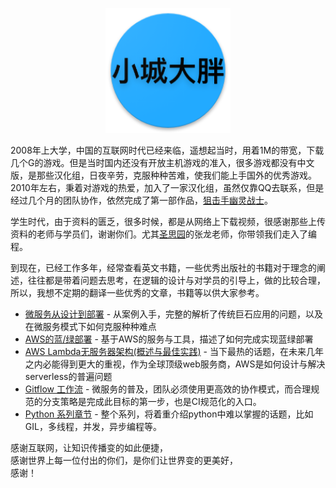 <p align="center">
   <img width="200" src="avatar.png">
</p>


2008年上大学，中国的互联网时代已经来临，遥想起当时，用着1M的带宽，下载几个G的游戏。但是当时国内还没有开放主机游戏的准入，很多游戏都没有中文版，是那些汉化组，日夜辛劳，克服种种苦难，使我们能上手国外的优秀游戏。2010年左右，秉着对游戏的热爱，加入了一家汉化组，虽然仅靠QQ去联系，但是经过几个月的团队协作，依然完成了第一部作品，[狙击手幽灵战士](http://game.ali213.net/forum.php?mod=viewthread&ordertype=1&tid=3286047)。

学生时代，由于资料的匮乏，很多时候，都是从网络上下载视频，很感谢那些上传资料的老师与学员们，谢谢你们。尤其[圣思园](http://www.iprogramming.cn/)的张龙老师，你带领我们走入了编程。

到现在，已经工作多年，经常查看英文书籍，一些优秀出版社的书籍对于理念的阐述，往往都是带着问题去思考，在逻辑的设计与对学员的引导上，做的比较合理，所以，我想不定期的翻译一些优秀的文章，书籍等以供大家参考。
- [微服务从设计到部署](translated/microservices-from-design-to-deploy_cn/README.md) - 从案例入手，完整的解析了传统巨石应用的问题，以及在微服务模式下如何克服种种难点
- [AWS的蓝/绿部署](translated/blue_green_deployment_on_aws/README.md) - 基于AWS的服务与工具，描述了如何完成实现蓝绿部署
- [AWS Lambda无服务器架构(概述与最佳实践)](translated/Serverless_Architectures_with_AWS_Lambda_cn/README.md) - 当下最热的话题，在未来几年之内必能得到更大的重视，作为全球顶级web服务商，AWS是如何设计与解决serverless的普遍问题
- [Gitflow 工作流](translated/gitflow-workflow-cn/README.md) - 微服务的普及，团队必须使用更高效的协作模式，而合理规范的分支策略是完成此目标的第一步，也是CI规范化的入口。
- [Python 系列章节](translated/articles_for_python/README.md) - 整个系列，将着重介绍python中难以掌握的话题，比如GIL，多线程，并发，异步编程等。

感谢互联网，让知识传播变的如此便捷，  
感谢世界上每一位付出的你们，是你们让世界变的更美好，  
感谢！
